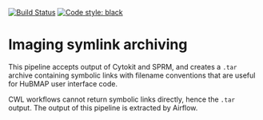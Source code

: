 [![Build Status](https://travis-ci.com/hubmapconsortium/codex-pipeline.svg?branch=master)](https://travis-ci.com/hubmapconsortium/create-vis-symlink-archive)
[![Code style: black](https://img.shields.io/badge/code%20style-black-000000.svg)](https://github.com/psf/black)

# Imaging symlink archiving

This pipeline accepts output of Cytokit and SPRM, and creates a `.tar`
archive containing symbolic links with filename conventions that are
useful for HuBMAP user interface code.

CWL workflows cannot return symbolic links directly, hence the `.tar` output.
The output of this pipeline is extracted by Airflow.
